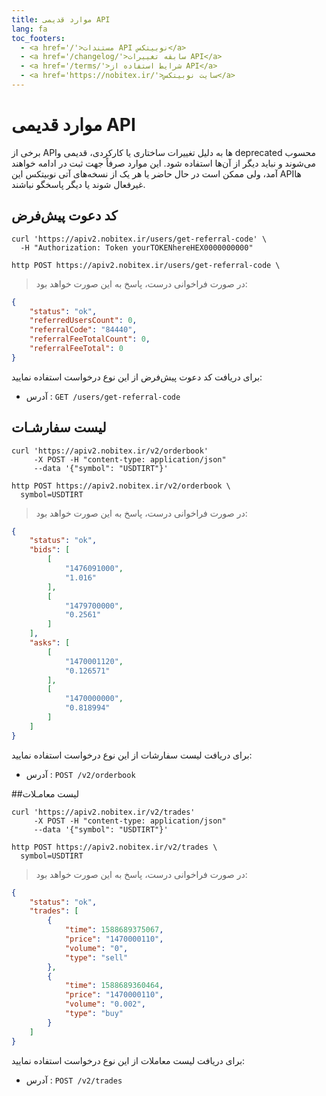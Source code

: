 ```yaml
---
title: موارد قدیمی API
lang: fa
toc_footers:
  - <a href='/'>مستندات API نوبیتکس</a>
  - <a href='/changelog/'>سابقه تغییرات API</a>
  - <a href='/terms/'>شرایط استفاده از API</a>
  - <a href='https://nobitex.ir/'>سایت نوبیتکس</a>
---
```


# موارد قدیمی API
برخی از APIها به دلیل تغییرات ساختاری یا کارکردی، قدیمی و deprecated محسوب می‌شوند و نباید دیگر از آن‌ها استفاده شود. این موارد صرفاً جهت ثبت در ادامه خواهند آمد، ولی ممکن است در حال حاضر یا هر یک از نسخه‌های آتی نوبیتکس این APIها غیرفعال شوند یا دیگر پاسخگو نباشند.

##  کد دعوت پیش‌فرض

```shell
curl 'https://apiv2.nobitex.ir/users/get-referral-code' \
  -H "Authorization: Token yourTOKENhereHEX0000000000"
```

```plaintext
http POST https://apiv2.nobitex.ir/users/get-referral-code \
```

> در صورت فراخوانی درست، پاسخ به این صورت خواهد بود:

```json
{
    "status": "ok",
    "referredUsersCount": 0,
    "referralCode": "84440",
    "referralFeeTotalCount": 0,
    "referralFeeTotal": 0
}
```

برای دریافت کد دعوت پیش‌فرض از این نوع درخواست استفاده نمایید:

- آدرس : `GET /users/get-referral-code`



##  لیست سفارشـات

```shell
curl 'https://apiv2.nobitex.ir/v2/orderbook'
     -X POST -H "content-type: application/json"
     --data '{"symbol": "USDTIRT"}'
```

```plaintext
http POST https://apiv2.nobitex.ir/v2/orderbook \
  symbol=USDTIRT
```

> در صورت فراخوانی درست، پاسخ به این صورت خواهد بود:

```json
{
    "status": "ok",
    "bids": [
        [
            "1476091000",
            "1.016"
        ],
        [
            "1479700000",
            "0.2561"
        ]
    ],
    "asks": [
        [
            "1470001120",
            "0.126571"
        ],
        [
            "1470000000",
            "0.818994"
        ]
    ]
}
```

برای دریافت لیست سفارشات از این نوع درخواست استفاده نمایید:

- آدرس : `POST /v2/orderbook`


##لیست معامـلات

```shell
curl 'https://apiv2.nobitex.ir/v2/trades'
     -X POST -H "content-type: application/json"
     --data '{"symbol": "USDTIRT"}'
```

```plaintext
http POST https://apiv2.nobitex.ir/v2/trades \
  symbol=USDTIRT
```

> در صورت فراخوانی درست، پاسخ به این صورت خواهد بود:

```json
{
    "status": "ok",
    "trades": [
        {
            "time": 1588689375067,
            "price": "1470000110",
            "volume": "0",
            "type": "sell"
        },
        {
            "time": 1588689360464,
            "price": "1470000110",
            "volume": "0.002",
            "type": "buy"
        }
    ]
}
```

برای دریافت لیست معاملات از این نوع درخواست استفاده نمایید:

- آدرس : `POST /v2/trades `
